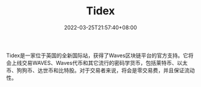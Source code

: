﻿---
weight: 
title: "Tidex"
description: "Tidex是一家位于英国的全新国际站，获得了Waves区块链平台的官方支持。"
date: 2022-03-25T21:57:40+08:00
lastmod: 2022-03-25T16:45:40+08:00
draft: false
authors: ["Metabd"]
featuredImage: "tidex.webp"
link: ""
tags: ["交易所","Tidex"]
categories: ["navigation"]
navigation: ["交易所"]
lightgallery: true
toc: true
pinned: false
recommend: false
recommend1: false
---
Tidex是一家位于英国的全新国际站，获得了Waves区块链平台的官方支持。它将会上线交易WAVES、Waves代币和其它流行的密码学货币，包括莱特币、以太币、狗狗币、达世币和比特股。对于交易者来说，将会是零交易费，并且保证流动性。
